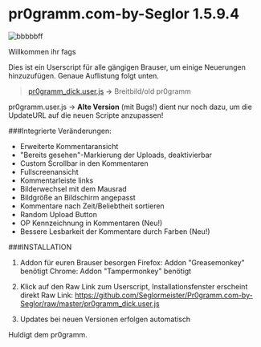 pr0gramm.com-by-Seglor 1.5.9.4
======================

![bbbbbff](https://cloud.githubusercontent.com/assets/1558446/5594328/c8744afe-9247-11e4-9bbd-3ddb1022f2ea.PNG)

Willkommen ihr fags

Dies ist ein Userscript für alle gängigen Brauser, um einige Neuerungen hinzuzufügen. Genaue Auflistung folgt unten.


> [pr0gramm_dick.user.js](https://github.com/Seglormeister/Pr0gramm.com-by-Seglor/raw/master/pr0gramm_dick.user.js) **->** Breitbild/old pr0gramm
 


pr0gramm.user.js -> **Alte Version** (mit Bugs!) dient nur noch dazu, um die UpdateURL auf die neuen Scripte anzupassen!


###Integrierte Veränderungen:

- Erweiterte Kommentaransicht
- "Bereits gesehen"-Markierung der Uploads, deaktivierbar
- Custom Scrollbar in den Kommentaren
- Fullscreenansicht
- Kommentarleiste links
- Bilderwechsel mit dem Mausrad
- Bildgröße an Bildschirm angepasst
- Kommentare nach Zeit/Beliebtheit sortieren
- Random Upload Button
- OP Kennzeichnung in Kommentaren (Neu!)
- Bessere Lesbarkeit der Kommentare durch Farben (Neu!)





###INSTALLATION

1. Addon für euren Brauser besorgen
Firefox: Addon "Greasemonkey" benötigt
Chrome: Addon "Tampermonkey" benötigt

2. Klick auf den Raw Link zum Userscript, Installationsfenster erscheint direkt
Raw Link: https://github.com/Seglormeister/Pr0gramm.com-by-Seglor/raw/master/pr0gramm_dick.user.js

3. Updates bei neuen Versionen erfolgen automatisch



Huldigt dem pr0gramm.
    
